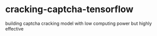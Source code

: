 # cracking-captcha-tensorflow
building captcha cracking model with low computing power but highly effective
